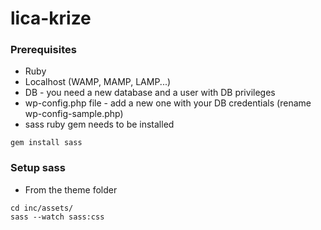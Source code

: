 # lica-krize

### Prerequisites
* Ruby
* Localhost (WAMP, MAMP, LAMP...)
* DB - you need a new database and a user with DB privileges
* wp-config.php file - add a new one with your DB credentials (rename  wp-config-sample.php)
* sass ruby gem needs to be installed
````
gem install sass
````

### Setup sass
* From the theme folder
````
cd inc/assets/
sass --watch sass:css
````
